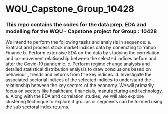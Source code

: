 # WQU_Capstone_Group_10428
### This repo contains the codes for the data prep, EDA and modelling for the WQU - Capstone project for Group : 10428

We intend to perform the following tasks and analysis in sequence: 
a. Exatract and process stock market indices data by conencting to Yahoo Finance 
b. Perform extensive EDA on the data by studying the correlation and co-movement relationship between the selected indices before and after the Covid-19 pandemic.
c. Perform regime change analysis and detailed statistical distribution analysis to draw conclusions based on behaviour , trends and returns from the key indices.
d. Investigate the associated sectorial indices of the selected indices to understand the relationship between the key sectors of the economy. We will primarily focus on sectors like healthcare, financials, manufacturing and technology.
e. Along with the EDA and correlation studies, we will also explore clustering technique to explore if groups or segments can be formed using the sub sectoral index returns.


